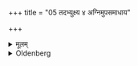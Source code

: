 +++
title = "05 तदभ्युक्ष्य ४ अग्निमुपसमाधाय"

+++

<details><summary>मूलम्</summary>

अग्निमुपसमाधाय ५
</details>

<details><summary>Oldenberg</summary>

5. Establishes the fire (thereon),
</details>
